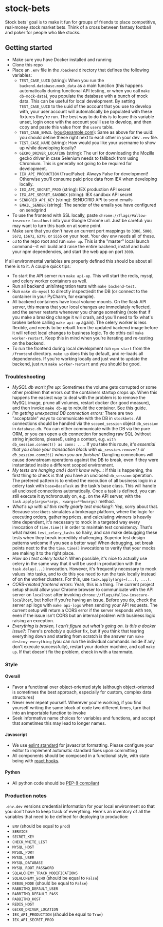 # stock-bets
Stock bets' goal is to make it fun for groups of friends to place competitive, real-money stock market bets. Think of a cross between fantasy football and poker for people who like stocks.

## Getting started
* Make sure you have Docker installed and running
* Clone this repo
* Place an `.env` file in the `/backend` directory that defines the following variables:
  - `TEST_CASE_UUID` (string): When you run the `backend.database.mock_data` as a main function (this happens automatically during functional API testing, or when you call `make db-mock-data`), you populate the database with a bunch of mock data. This can be useful for local development. By setting `TEST_CASE_UUID` to the uuid of the account that you use to develop with, your user account will automatically be populated with these fixtures they're run. The best way to do this is to leave this variable unset, login once with the account you'll use to develop, and then copy and paste this value from the `users` table. 
  - `TEST_CASE_EMAIL` (you@example.com): Same as above for the uuid: you should define these right next to each other in your dev `.env` file.  
  - `TEST_CASE_NAME` (string): How would you like your username to show up while developing locally?
  - `GECKO_DRIVER_LOCATION` (string): The url for downloading the Mozilla gecko driver in case Selenium needs to fallback from using Chromium. This is generally not going to be required for development.
  - `IEX_API_PRODUCTION` (True/False): Always False for development! Otherwise you'll consume paid price data from IEX when developing locally.
  - `IEX_API_SECRET_PROD` (string): IEX production API secret
  - `IEX_API_SECRET_SANDBOX` (string): IEX sandbox API secret
  - `SENDGRID_API_KEY` (string): SENDGRID API to send emails 
  - `EMAIL_SENDER` (string): The sender of the emails you have configured on sendgrind 
* To use the frontend with SSL locally, paste `chrome://flags/#allow-insecure-localhost` into your Google Chrome url. Just be careful: you may want to turn this back on at some point.
* Make sure that you don't have an current port mappings to `3306`, `5000`, `5672`, `15672`, `6379`, or `5555` on your host. Your dev env needs all of these. 
* `cd` to the repo root and run `make up`. This is the "master" local launch command--it will build and raise the entire backend, install and build your npm dependencies, and start the web app on port `3000`. 

If all environmental variables are properly defined this should be about all there is to it. A couple quick tips:
* To start the API server run `make api-up`. This will start the redis, mysql, and celery worker containers as well.
* Run all backend unit/integration tests with `make backend-test`. 
* Run `make db-mysql` to directly inspect/edit the DB (or connect to the container in your PyCharm, for example). 
* All backend containers have local volume mounts. On the flask API server, this means that your local changes are immediately reflected, and the server restarts whenever you change something (note that if you make a breaking change it will crash, and you'll need to fix what's broken before calling `make api-up` again). The celery worker is less flexible, and needs to be rebuilt from the updated backend image before it will reflect local changes to business logic. To do othis call `make worker-restart`. Keep this in mind when you're iterating and re-testing on the backend. 
* To run the frontend during local development run `npm start` from the `/frontend` directory. `make up` does this by default, and re-loads all dependencies. If you're working locally and just want to update the backend, just run `make worker-restart` and you should be good. 

### Troubleshooting
* _MySQL db won't fire up:_ 
Sometimes the volume gets corrupted or some other problem that errors out the containers startup crops up. When this happens the easiest way to deal with the problem is to remove the MySQL image, prune all volumes, restart docker (for good measure), and then invoke `make db-up` to rebuild the container. [See this guide](https://github.com/Radu-Raicea/Dockerized-Flask/wiki/%5BDocker%5D-Remove-all-Docker-volumes-to-delete-the-database).
* _I'm getting unexpected DB connection errors:_ There are two "acceptable" ways to communicate with the DB in `stockbets`. All connections should be handled via the `scoped_session` object `db_session` in `database.db`. You can either communicate with the DB via the pure ORM, or you can open a db connection for sending raw SQL (without string injections, please!), using a context, e.g. `with db_session.connect() as conn: ...`. If you take this route, _it's essential that you close your transaction block with `db_session.remove()` or `db_session.commit()` when you are finished_. Dangling connections will cause downstream operations against the DB to break, even if they were instantiated inside a different scoped environment. 
* _My tests are hanging and I don't know why...:_ If this is happening, the first thing to check is that you have an unclosed `db_session` operation. The prefered pattern is to embed the execution of all business logic in a celery task with `base=BaseTask` as the task's base class. This will handle all unclosed connections automatically. Once a task is defined, you can still execute it synchronously on, e.g. on the API server, with the `task.apply(args=*args, kwargs=**kwargs)` method. 
* _What's up with all this really gnarly test mocking?_: Yep, sorry about that. Because `stockbets` simulates a brokerage platform, where the logic for executing orders, gathering prices, and calculating winners is heavily time dependent, it's necessary to mock in a targeted way every invocation of `time.time()` in order to maintain test consistency. That's what makes `test_celery_tasks` so hairy, and can make debugging these tests when they break incredibly challenging. Superior test design patterns welcome if you see a better way! When debugging, set break points next to the the `time.time()` invocations to verify that your mocks are making it to the right place. 
* _How do I test celery tasks?_: When possible, it's nice to actually use celery in the same way that it will be used in production with the `task.delay(...)` invocation. However, it's frequently necessary to mock values into tasks, and to do this you need to run the task locally instead of on the worker clusters. For this, use `task.apply(args=[...], ...)`. 
* _CORS-related frontend errors_: Yeah, this is a thing. The current project setup should allow your Chrome browser to communicate with the API server on `localhost` after invoking `chrome://flags/#allow-insecure-localhost`, but holler if you're having an issue. Before you do, check the server api logs with `make api-logs` when sending your API requests. The current setup will return a CORS error if the server responds with `500`, even if the issue isn't CORS but an internal problem with  business logic raising an exception.
* _Everything is broken, I can't figure out what's going on. Is this a docker issue?_: There's _probably_ a quicker fix, but if you think that tearing everything down and starting from scratch is the answer run `make destroy-everything` (you can run the individual commands inside if any don't execute successfully), restart your docker machine, and call `make up`. If that doesn't fix the problem, check in with a teammate. 

### Style
#### Overall
* Favor a functional over object-oriented style (although object-oriented is sometimes the best approach, especially for custom, complex data structures)
* Never ever repeat yourself. Wherever you're working, if you find yourself writing the same block of code two different times, turn that into an importable function to invoke
* Seek informative name choices for variables and functions, and accept that sometimes this may lead to longer names. 

#### Javascript
* We use [eslint standard](https://standardjs.com/) for javascript formatting. Please configure your editor to implement automatic standard fixes upon committing
* All components should be composed in a functional style, with state being with [react hooks](https://reactjs.org/docs/hooks-intro.html). 

#### Python
* All python code should be [PEP-8 compliant](https://www.python.org/dev/peps/pep-0008/)

### Production notes
`.env.dev` versions credential information for your local environment so that you don't have to keep track of everything. Here's an inventory of all the variables that need to be defined for deploying to production:
* `ENV` (should be equal to `prod`) 
* `SERVICE`
* `SECRET_KEY`
* `CHECK_WHITE_LIST`
* `MYSQL_HOST`
* `MYSQL_PORT`
* `MYSQL_USER`
* `MYSQL_DATABASE`
* `MYSQL_ROOT_PASSWORD`
* `SQLALCHEMY_TRACK_MODIFICATIONS`
* `SQLALCHEMY_ECHO` (should be equal to `False`)
* `DEBUG_MODE` (should be equal to `False`)
* `RABBITMQ_DEFAULT_USER`
* `RABBITMQ_DEFAULT_PASS`
* `RABBITMQ_HOST`
* `REDIS_HOST`
* `GECKO_DRIVER_LOCATION`
* `IEX_API_PRODUCTION` (should be equal to `True`)
* `IEX_API_SECRET_PROD`
